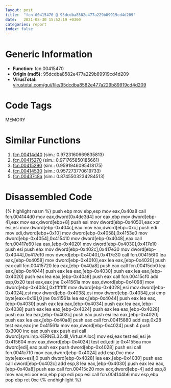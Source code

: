 ```yaml
---
layout: post
title:  "fcn.00415470 @ 95dcdba8582e477a229b89919cd4d209"
date:   2021-08-30 15:52:19 +0300
categories: report
index: false
---
```


# Generic Information
- **Function:** fcn.00415470
- **Origin (md5):** 95dcdba8582e477a229b89919cd4d209
- **VirusTotal:** [virustotal.com/gui/file/95dcdba8582e477a229b89919cd4d209][virustotal_ref]

# Code Tags
<span class="tag" id="MEMORY">MEMORY</span>


# Similar Functions

1. [fcn.00414d40][similar_1_ref] (sim.: 0.9723160669835813)
2. [fcn.00415270][similar_2_ref] (sim.: 0.971765850185661)
3. [fcn.00415290][similar_3_ref] (sim.: 0.9591946095418175)
4. [fcn.00414530][similar_4_ref] (sim.: 0.957273770619733)
5. [fcn.00437c8a][similar_5_ref] (sim.: 0.8745503234284513)


# Disassembled Code

{% highlight nasm %}
push ebp
mov ebp,esp
mov eax,0x40a8
call fcn.004144d0
mov eax,dword[0x4de3d4]
xor eax,ebp
mov dword[ebp-4],eax
mov eax,dword[ebp+8]
push esi
mov dword[ebp-0x4050],eax
xor esi,esi
mov dword[ebp-0x404c],eax
mov eax,dword[ebp+0xc]
push edi
mov edi,dword[ebp+0x10]
mov dword[ebp-0x4058],0x4153e0
mov dword[ebp-0x4054],0x415410
mov dword[ebp-0x4048],eax
call fcn.00417e60
lea eax,[ebp-0x4020]
mov dword[ebp-0x4030],0x417e10
push esi
push eax
mov dword[ebp-0x402c],0x417e30
mov dword[ebp-0x4044],0x417e10
mov dword[ebp-0x4040],0x417e30
call fcn.004156f0
lea eax,[ebp-0x4058]
mov dword[ebp-0x4010],eax
lea eax,[ebp-0x4020]
push eax
call fcn.00415720
lea eax,[ebp-0x40a8]
push eax
call fcn.00415cb0
lea eax,[ebp-0x4044]
push eax
lea eax,[ebp-0x4030]
push eax
lea eax,[ebp-0x4020]
push eax
lea eax,[ebp-0x40a8]
push eax
call fcn.00415cf0
add esp,0x20
test eax,eax
jne 0x41561a
mov eax,dword[ebp-0x4098]
mov dword[ebp-0x403c],0xffffffff
mov dword[ebp-0x4028],esi
mov dword[ebp-0x4024],esi
mov dword[ebp-0x4038],esi
mov dword[ebp-0x4034],esi
cmp byte[eax+0x19],0
jne 0x41561a
lea eax,[ebp-0x4044]
push eax
lea eax,[ebp-0x4030]
push eax
lea eax,[ebp-0x4034]
push eax
lea eax,[ebp-0x4038]
push eax
lea eax,[ebp-0x4024]
push eax
lea eax,[ebp-0x4028]
push eax
lea eax,[ebp-0x403c]
push eax
push esi
lea eax,[ebp-0x4020]
push eax
lea eax,[ebp-0x40a8]
push eax
call fcn.00415880
add esp,0x28
test eax,eax
jne 0x41561a
mov eax,dword[ebp-0x4024]
push 4
push 0x3000
inc eax
push eax
push esi
call dword[sym.imp.KERNEL32.dll_VirtualAlloc]
mov esi,eax
test esi,esi
je 0x415604
mov eax,dword[ebp-0x4024]
test edi,edi
je 0x4155ea
mov dword[edi],eax
push eax
push dword[ebp-0x4028]
push esi
call fcn.0041c7f0
mov eax,dword[ebp-0x4024]
add esp,0xc
mov byte[eax+esi],0
push dword[ebp-0x4028]
lea eax,[ebp-0x4030]
push eax
call dword[ebp-0x402c]
add esp,8
lea eax,[ebp-0x4030]
push eax
lea eax,[ebp-0x40a8]
push eax
call fcn.00415c20
mov ecx,dword[ebp-4]
add esp,8
mov eax,esi
xor ecx,ebp
pop edi
pop esi
call fcn.004144b6
mov esp,ebp
pop ebp
ret 0xc
{% endhighlight %}


[similar_1_ref]: /report/fcn.00414d40@d32515577b2cd57bf3dd6c5e3c37e219
[similar_2_ref]: /report/fcn.00415270@9e9e09e44e48901b1c3d0f12f9fa9c06
[similar_3_ref]: /report/fcn.00415290@562a66888a24b489b80e1943b2f95b1e
[similar_4_ref]: /report/fcn.00414530@3560a51fc1c1e7fd8dfd02d5b3e4d8f9
[similar_5_ref]: /report/fcn.00437c8a@418e0921f3a9bd4f5bc0dcc59623b5a1
[virustotal_ref]: https://www.virustotal.com/gui/file/95dcdba8582e477a229b89919cd4d209